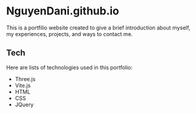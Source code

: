 # NguyenDani.github.io

This is a portfilio website created to give a brief introduction about myself, my experiences, projects, and ways to contact me.

## Tech
Here are lists of technologies used in this portfolio:
* Three.js
* Vite.js
* HTML
* CSS
* JQuery